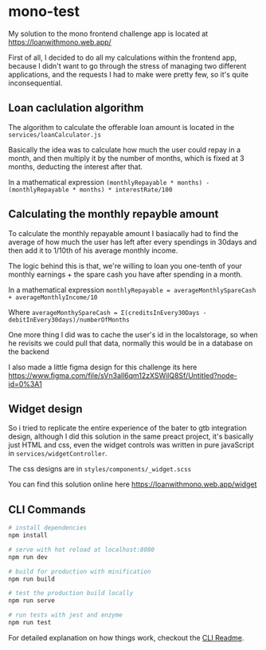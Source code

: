 # mono-test
My solution to the mono frontend challenge app is located at https://loanwithmono.web.app/

First of all, I decided to do all my calculations within the frontend app, because I didn't want to go through the stress of managing two different applications, and the requests I had to make were pretty few, so it's quite inconsequential.

## Loan caclulation algorithm
The algorithm to calculate the offerable loan amount is located in the `services/loanCalculator.js`

Basically the idea was to calculate how much the user could repay in a month, and then multiply it by the number of months, which is fixed at 3 months, deducting the interest after that.

In a mathematical expression `(monthlyRepayable * months) - (monthlyRepayable * months) * interestRate/100`

## Calculating the monthly repayble amount
To calculate the monthly repayable amount I basiacally had to find the average of how much the user has left after every spendings in 30days and then add it to 1/10th of his average monthly income.

The logic behind this is that, we're willing to loan you one-tenth of your monthly earnings + the spare cash you have after spending in a month.

In a mathematical expression `monthlyRepayable = averageMonthlySpareCash + averageMonthlyIncome/10`

Where `averageMonthySpareCash = Σ(creditsInEvery30Days - debitInEvery30days)/numberOfMonths`

One more thing I did was to cache the user's id in the localstorage, so when he revisits we could pull that data, normally this would be in a database on the backend

I also made a little figma design for this challenge its here https://www.figma.com/file/sVn3all6qm12zXSWilQ8Sf/Untitled?node-id=0%3A1

## Widget design
So i tried to replicate the entire experience of the bater to gtb integration design, although I did this solution in the same preact project, it's basically just HTML and css, even the widget controls was written in pure javaScript in `services/widgetController`.

The css designs are in `styles/components/_widget.scss`

You can find this solution online here https://loanwithmono.web.app/widget

## CLI Commands

``` bash
# install dependencies
npm install

# serve with hot reload at localhost:8080
npm run dev

# build for production with minification
npm run build

# test the production build locally
npm run serve

# run tests with jest and enzyme
npm run test
```

For detailed explanation on how things work, checkout the [CLI Readme](https://github.com/developit/preact-cli/blob/master/README.md).

